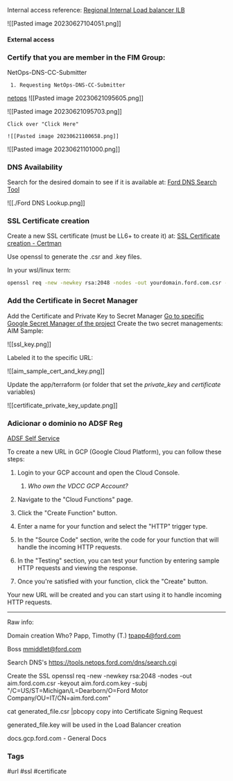 Internal access reference:
[Regional Internal Load balancer ILB](https://serverlesshub.ford.com/cloudrun/guides/regional_ilb/overview/)

![[Pasted image 20230627104051.png]]

#### External access

### Certify that you are member in the FIM Group:
 NetOps-DNS-CC-Submitter
	
	 1. Requesting NetOps-DNS-CC-Submitter
[netops](https://tools.netops.ford.com/dns/)
![[Pasted image 20230621095605.png]]

 ![[Pasted image 20230621095703.png]]
	
	Click over "Click Here"
	
	![[Pasted image 20230621100658.png]]
![[Pasted image 20230621101000.png]]
### DNS Availability
Search for the desired domain to see if it is available at:
[Ford DNS Search Tool](https://tools.netops.ford.com/dns/search.cgi)

![[./Ford DNS Lookup.png]]


### SSL Certificate creation
Create a new SSL certificate (must be LL6+ to create it) at:
[SSL Certificate creation - Certman](https://www.certman.ford.com/SSL/default.aspx)

Use openssl to generate the .csr and .key files.

In your wsl/linux term:
```bash
openssl req -new -newkey rsa:2048 -nodes -out yourdomain.ford.com.csr -keyout yourdomain.ford.com.key -subj "/C=US/ST=Michigan/L=Dearborn/O=Ford Motor Company/OU=IT/CN=yourdomain.ford.com"
```

### Add the Certificate in Secret Manager
Add the Certificate and Private Key to Secret Manager
[Go to specific Google Secret Manager of the project](#) 
Create the two secret managements:
AIM Sample:

![[ssl_key.png]]

Labeled it to the specific URL:

![[aim_sample_cert_and_key.png]]


Update the app/terraform (or folder that set the _private_key_ and _certificate_ variables)

![[certificate_private_key_update.png]]


### Adicionar o dominio no ADSF Reg
[ADSF Self Service](https://www.adfsreg.ford.com/)




To create a new URL in GCP (Google Cloud Platform), you can follow these steps:

1. Login to your GCP account and open the Cloud Console.
	1. _Who own the VDCC GCP Account?_
	
2. Navigate to the "Cloud Functions" page.
3. Click the "Create Function" button.
4. Enter a name for your function and select the "HTTP" trigger type.
5. In the "Source Code" section, write the code for your function that will handle the incoming HTTP requests.
6. In the "Testing" section, you can test your function by entering sample HTTP requests and viewing the response.
7. Once you're satisfied with your function, click the "Create" button.

Your new URL will be created and you can start using it to handle incoming HTTP requests.



-----------------------------------------------------------------------------
Raw info:

Domain creation
Who?
Papp, Timothy (T.) <tpapp4@ford.com>

Boss
mmiddlet@ford.com

Search DNS's
https://tools.netops.ford.com/dns/search.cgi


Create the SSL
openssl req -new -newkey rsa:2048 -nodes -out aim.ford.com.csr -keyout aim.ford.com.key -subj "/C=US/ST=Michigan/L=Dearborn/O=Ford Motor Company/OU=IT/CN=aim.ford.com"

cat generated_file.csr |pbcopy 
copy into Certificate Signing Request

generated_file.key will be used in the Load Balancer creation


docs.gcp.ford.com  - General Docs



### Tags
#url #ssl #certificate